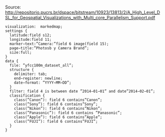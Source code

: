 
Source: http://repositorio.pucrs.br/dspace/bitstream/10923/13813/2/A_High_Level_DSL_for_Geospatial_Visualizations_with_Multi_core_Parallelism_Support.pdf

```
visualization:  markedmap;
settings {
  latitude:field s12;
  longitude:field 11;
  marker−text:”Camera:”field 6 image(field 15);
  page−title:”Photosb y Camera Brand”;
  size:full;
}
data {
  file: ”yfcc100m_dataset_all”;
  structure {
    delimiter: tab;
    end−register: newline;
    date−format: ”YYYY−MM−DD”;
  }
  filter: field 4 is between date ”2014−01−01” and date”2014−02−01”;
  classification {
    class(”Canon”): field 6 contains”Canon”;
    class(”Sony”): field 6 contains”Sony”;
    class(”Nikon”): field 6 contains”Nikon”;
    class(”Panasonic”): field 6 contains ”Panasonic”;
    class(”Apple”): field 6 contains”Apple”;
    class(”FUJI”): field 6 contains”FUJI”;
  }
}
```